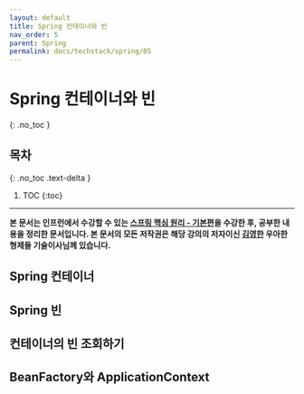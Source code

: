 ```yaml
---
layout: default
title: Spring 컨테이너와 빈
nav_order: 5
parent: Spring
permalink: docs/techstack/spring/05
---
```


# Spring 컨테이너와 빈
{: .no_toc }

## 목차
{: .no_toc .text-delta }

1. TOC
{:toc}

---

**본 문서는 인프런에서 수강할 수 있는 [스프링 핵심 원리 - 기본편](https://inflearn.com/course/스프링-핵심-원리-기본편)을 수강한 후, 공부한 내용을 정리한 문서입니다. 본 문서의 모든 저작권은 해당 강의의 저자이신 [김영한](https://inflearn.com/users/@yh) 우아한형제들 기술이사님께 있습니다.**

## Spring 컨테이너

## Spring 빈

## 컨테이너의 빈 조회하기

## BeanFactory와 ApplicationContext
